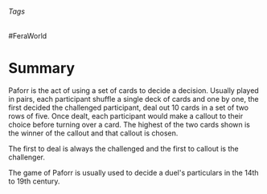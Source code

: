 ###### Tags

#FeraWorld

# Summary
Paforr is the act of using a set of cards to decide a decision. Usually played in pairs, each participant shuffle a single deck of cards and one by one, the first decided the challenged participant, deal out 10 cards in a set of two rows of five. Once dealt, each participant would make a callout to their choice before turning over a card. The highest of the two cards shown is the winner of the callout and that callout is chosen.

The first to deal is always the challenged and the first to callout is the challenger.

The game of Paforr is usually used to decide a duel's particulars in the 14th to 19th century.